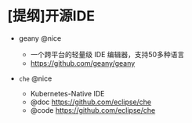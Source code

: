 # [提纲]开源IDE

- geany @nice
    - 一个跨平台的轻量级 IDE 编辑器，支持50多种语言
    - https://github.com/geany/geany

- `che` @nice
  - Kubernetes-Native IDE
  - @doc https://github.com/eclipse/che
  - @code https://github.com/eclipse/che